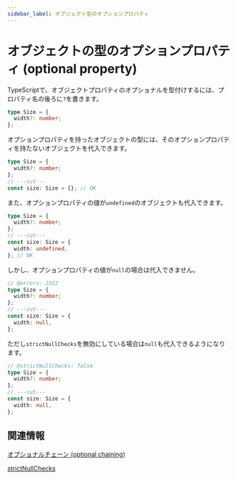 ```yaml
---
sidebar_label: オブジェクト型のオプションプロパティ
---
```


# オブジェクトの型のオプションプロパティ (optional property)

TypeScriptで、オブジェクトプロパティのオプショナルを型付けするには、プロパティ名の後ろに`?`を書きます。

```ts twoslash
type Size = {
  width?: number;
};
```

オプションプロパティを持ったオブジェクトの型には、そのオプションプロパティを持たないオブジェクトを代入できます。

```ts twoslash
type Size = {
  width?: number;
};
// ---cut---
const size: Size = {}; // OK
```

また、オプションプロパティの値が`undefined`のオブジェクトも代入できます。

```ts twoslash
type Size = {
  width?: number;
};
// ---cut---
const size: Size = {
  width: undefined,
}; // OK
```

しかし、オプションプロパティの値が`null`の場合は代入できません。

```ts twoslash
// @errors: 2322
type Size = {
  width?: number;
};
// ---cut---
const size: Size = {
  width: null,
};
```

ただし`strictNullChecks`を無効にしている場合は`null`も代入できるようになります。

```ts twoslash title="strictNullChecksがfalseの場合"
// @strictNullChecks: false
type Size = {
  width?: number;
};
// ---cut---
const size: Size = {
  width: null,
};
```

## 関連情報

[オプショナルチェーン (optional chaining)](optional-chaining.md)

[strictNullChecks](../../../reference/tsconfig/strictnullchecks.md)

